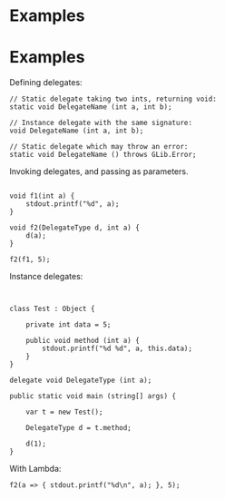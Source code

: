 # Examples

Examples
========

Defining delegates:

```vala
// Static delegate taking two ints, returning void:
static void DelegateName (int a, int b);

// Instance delegate with the same signature:
void DelegateName (int a, int b);

// Static delegate which may throw an error:
static void DelegateName () throws GLib.Error;
```

Invoking delegates, and passing as parameters.

```vala

void f1(int a) {
	stdout.printf("%d", a);
}

void f2(DelegateType d, int a) {
	d(a);
}

f2(f1, 5);

```
Instance delegates:

```vala


class Test : Object {

	private int data = 5;

	public void method (int a) {
		stdout.printf("%d %d", a, this.data);
	}
}

delegate void DelegateType (int a);

public static void main (string[] args) {

	var t = new Test();

	DelegateType d = t.method;

	d(1);
}
```

With Lambda:

    f2(a => { stdout.printf("%d\n", a); }, 5);

